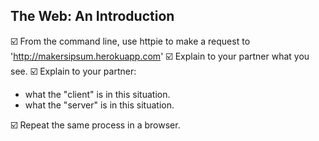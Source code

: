 ## The Web: An Introduction

:ballot_box_with_check: From the command line, use httpie to make a request to 'http://makersipsum.herokuapp.com'
:ballot_box_with_check: Explain to your partner what you see.
:ballot_box_with_check: Explain to your partner:

- what the "client" is in this situation.
- what the "server" is in this situation.

:ballot_box_with_check: Repeat the same process in a browser.
